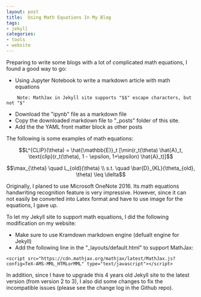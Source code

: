 ```yaml
---
layout: post
title:  Using Math Equations In My Blog
tags: 
- jekyll
categories:
- tools
- website
---
```


Preparing to write some blogs with a lot of complicated math equations, I found a good way to go: 

-  Using Jupyter Notebook to write a markdown article with math equations 

```
    Note: MathJax in Jekyll site supports "$$" escape characters, but not "$"  
```
-  Download the "ipynb" file as a markdown file
-  Copy the downloaded markdown file to "_posts" folder of this site.  
-  Add the the YAML front matter block as other posts 

The following is some examples of math equations: 

$$L^{CLIP}(\theta) = \hat{\mathbb{E}}_t [\min(r_t(\theta) \hat{A}_t, \text{clip}(r_t(\theta), 1 - \epsilon, 1+\epsilon) \hat{A}_t)]$$

$$\max_{\theta} \quad L_{old}(\theta)  \\
s.t. \quad \bar{D}_{KL}(\theta_{old}, \theta) \leq \delta$$

Originally, I planed to use Microsoft OneNote 2016. Its math equations handwriting recognition feature is very impressive. However, since it can not easily be converted into Latex format and have to use image for the equations, I gave up. 

To let my Jekyll site to support math equations, I did the following modification on my website: 

- Make sure to use Kramdown markdown engine (defualt engine for Jekyll)
- Add the following line in the "_layouts/default.html" to support MathJax: 

```
<script src="https://cdn.mathjax.org/mathjax/latest/MathJax.js?config=TeX-AMS-MML_HTMLorMML" type="text/javascript"></script>
```

In addition, since I have to upgrade this 4 years old Jekyll site to the latest version (from version 2 to 3), I also did some changes to fix the incompatible issues (please see the change log in the Github repo). 

